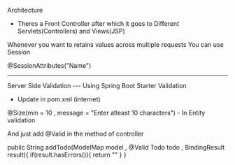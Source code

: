 Architecture
- Theres a Front Controller after which it goes to Different Servlets(Controllers) and Views(JSP)


Whenever you want to retains values across multiple requests You can use Session

@SessionAttributes("Name")


----------------------------------------------------------------------------------------------------------------------------------

Server Side Validation --- Using Spring Boot Starter Validation

- Update in pom.xml (internet)


@Size(min = 10 , message = "Enter atleast 10 characters")  - In Entity validation

And just add @Valid in the method of controller

public String addTodo(ModelMap model , @Valid Todo todo , BindingResult result){
    if(result.hasErrors()){
        return ""
    }
}
